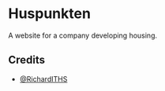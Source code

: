 
# Huspunkten

A website for a company developing housing.



## Credits

- [@RichardITHS](https://www.github.com/RichardITHS)

